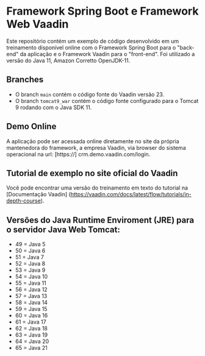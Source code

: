# Framework Spring Boot e Framework Web Vaadin

Este repositório contém um exemplo de código desenvolvido em um treinamento disponível online com o Framework Spring Boot para o "back-end" da aplicação e o Framework Vaadin para o "front-end". Foi utilizado a versão do Java 11, Amazon Corretto OpenJDK-11.


## Branches

- O branch `main` contém o código fonte do Vaadin versão 23.
- O branch `tomcat9_war` contém o código fonte configurado para o Tomcat 9 rodando com o Java SDK 11.

## Demo Online 
A aplicação pode ser acessada online diretamente no site da própria mantenedora do framework, a empresa Vaadin, via browser do sistema operacional na url:
[https://] crm.demo.vaadin.com/login.

## Tutorial de exemplo no site oficial do Vaadin
Você pode encontrar uma versão do treinamento em texto do tutorial na [Documentação Vaadin]
(https://vaadin.com/docs/latest/flow/tutorials/in-depth-course).

## Versões do Java Runtime Enviroment (JRE) para o servidor Java Web Tomcat:
- 49 = Java 5
- 50 = Java 6
- 51 = Java 7
- 52 = Java 8
- 53 = Java 9
- 54 = Java 10
- 55 = Java 11
- 56 = Java 12
- 57 = Java 13
- 58 = Java 14
- 59 = Java 15
- 60 = Java 16
- 61 = Java 17
- 62 = Java 18
- 63 = Java 19
- 64 = Java 20
- 65 = Java 21
